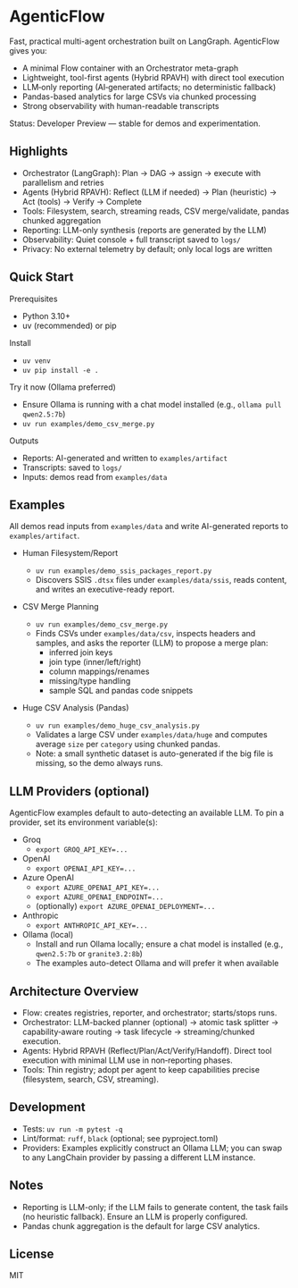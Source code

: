 # AgenticFlow

Fast, practical multi-agent orchestration built on LangGraph. AgenticFlow gives you:
- A minimal Flow container with an Orchestrator meta-graph
- Lightweight, tool-first agents (Hybrid RPAVH) with direct tool execution
- LLM‑only reporting (AI‑generated artifacts; no deterministic fallback)
- Pandas-based analytics for large CSVs via chunked processing
- Strong observability with human-readable transcripts

Status: Developer Preview — stable for demos and experimentation.

## Highlights
- Orchestrator (LangGraph): Plan → DAG → assign → execute with parallelism and retries
- Agents (Hybrid RPAVH): Reflect (LLM if needed) → Plan (heuristic) → Act (tools) → Verify → Complete
- Tools: Filesystem, search, streaming reads, CSV merge/validate, pandas chunked aggregation
- Reporting: LLM-only synthesis (reports are generated by the LLM)
- Observability: Quiet console + full transcript saved to `logs/`
- Privacy: No external telemetry by default; only local logs are written

## Quick Start
Prerequisites
- Python 3.10+
- uv (recommended) or pip

Install
- `uv venv`
- `uv pip install -e .`

Try it now (Ollama preferred)
- Ensure Ollama is running with a chat model installed (e.g., `ollama pull qwen2.5:7b`)
- `uv run examples/demo_csv_merge.py`

Outputs
- Reports: AI-generated and written to `examples/artifact`
- Transcripts: saved to `logs/`
- Inputs: demos read from `examples/data`

## Examples
All demos read inputs from `examples/data` and write AI-generated reports to `examples/artifact`.

- Human Filesystem/Report
  - `uv run examples/demo_ssis_packages_report.py`
  - Discovers SSIS `.dtsx` files under `examples/data/ssis`, reads content, and writes an executive-ready report.

- CSV Merge Planning
  - `uv run examples/demo_csv_merge.py`
  - Finds CSVs under `examples/data/csv`, inspects headers and samples, and asks the reporter (LLM) to propose a merge plan:
    - inferred join keys
    - join type (inner/left/right)
    - column mappings/renames
    - missing/type handling
    - sample SQL and pandas code snippets

- Huge CSV Analysis (Pandas)
  - `uv run examples/demo_huge_csv_analysis.py`
  - Validates a large CSV under `examples/data/huge` and computes average `size` per `category` using chunked pandas.
  - Note: a small synthetic dataset is auto-generated if the big file is missing, so the demo always runs.

## LLM Providers (optional)
AgenticFlow examples default to auto-detecting an available LLM. To pin a provider, set its environment variable(s):

- Groq
  - `export GROQ_API_KEY=...`
- OpenAI
  - `export OPENAI_API_KEY=...`
- Azure OpenAI
  - `export AZURE_OPENAI_API_KEY=...`
  - `export AZURE_OPENAI_ENDPOINT=...`
  - (optionally) `export AZURE_OPENAI_DEPLOYMENT=...`
- Anthropic
  - `export ANTHROPIC_API_KEY=...`
- Ollama (local)
  - Install and run Ollama locally; ensure a chat model is installed (e.g., `qwen2.5:7b` or `granite3.2:8b`)
  - The examples auto-detect Ollama and will prefer it when available

## Architecture Overview
- Flow: creates registries, reporter, and orchestrator; starts/stops runs.
- Orchestrator: LLM-backed planner (optional) → atomic task splitter → capability‑aware routing → task lifecycle → streaming/chunked execution.
- Agents: Hybrid RPAVH (Reflect/Plan/Act/Verify/Handoff). Direct tool execution with minimal LLM use in non‑reporting phases.
- Tools: Thin registry; adopt per agent to keep capabilities precise (filesystem, search, CSV, streaming).

## Development
- Tests: `uv run -m pytest -q`
- Lint/format: `ruff`, `black` (optional; see pyproject.toml)
- Providers: Examples explicitly construct an Ollama LLM; you can swap to any LangChain provider by passing a different LLM instance.

## Notes
- Reporting is LLM-only; if the LLM fails to generate content, the task fails (no heuristic fallback). Ensure an LLM is properly configured.
- Pandas chunk aggregation is the default for large CSV analytics.

## License
MIT
